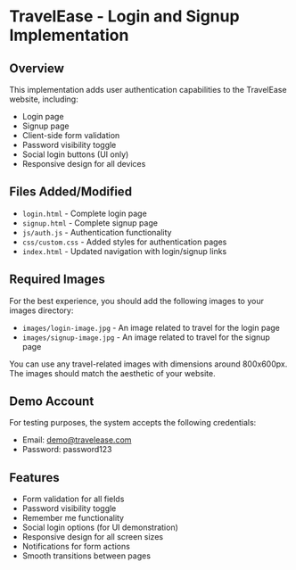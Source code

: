 # TravelEase - Login and Signup Implementation

## Overview
This implementation adds user authentication capabilities to the TravelEase website, including:
- Login page
- Signup page
- Client-side form validation
- Password visibility toggle
- Social login buttons (UI only)
- Responsive design for all devices

## Files Added/Modified
- `login.html` - Complete login page
- `signup.html` - Complete signup page
- `js/auth.js` - Authentication functionality
- `css/custom.css` - Added styles for authentication pages
- `index.html` - Updated navigation with login/signup links

## Required Images
For the best experience, you should add the following images to your images directory:
- `images/login-image.jpg` - An image related to travel for the login page
- `images/signup-image.jpg` - An image related to travel for the signup page

You can use any travel-related images with dimensions around 800x600px. The images should match the aesthetic of your website.

## Demo Account
For testing purposes, the system accepts the following credentials:
- Email: demo@travelease.com
- Password: password123

## Features
- Form validation for all fields
- Password visibility toggle
- Remember me functionality
- Social login options (for UI demonstration)
- Responsive design for all screen sizes
- Notifications for form actions
- Smooth transitions between pages 